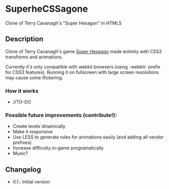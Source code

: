 SuperheCSSagone
===============

Clone of Terry Cavanagh's "Super Hexagon" in HTML5

## Description
Clone of Terry Cavanagh's game [Super Hexagon](http://superhexagon.com/) made entirely with CSS3 transforms and animations.

Currently it's only compatible with webkit browsers (using -webkit- prefix for CSS3 features). Running it on fullscreen with large screen resolutions may cause some flickering.

### How it works

- //TO-DO

### Possible future improvements (contribute!):

* Create levels dinamically
* Make it responsive
* Use LESS to generate rules for animations easily (and adding all vendor prefixes)
* Increase difficulty in-game programatically
* Music?

## Changelog
* 0.1.: Initial version